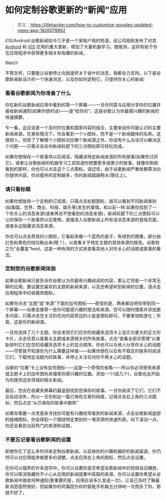 # 如何定制谷歌更新的“新闻”应用

> 原文：<https://lifehacker.com/how-to-customize-googles-updated-news-app-1826078662>

iOS/Android:谷歌新闻如今几乎是一个家喻户晓的短语，该公司刚刚发布了对其 [Android](https://play.google.com/store/apps/details?id=com.google.android.apps.magazines&hl=en_US) 和 [iOS](https://itunes.apple.com/us/app/google-news/id459182288?mt=8) 应用的重大更新，增加了大量机器学习。据推测，这将有助于你在应用程序中获得更多相关和有趣的新闻。

Watch

不管怎样，只要能让谷歌停止向我提供关于金叶的消息，我都全力支持。以下是谷歌新闻新设计的一个快速浏览，以及你如何定制它，只提供你关心的新闻:

### 看看谷歌新闻为你准备了什么

你在新的谷歌新闻应用中看到的第一个屏幕——一旦你同意与应用分享你的位置并接收新闻通知(如果你想的话)——是“给你的”，这是谷歌认为你最感兴趣的新闻的快速摘要。

乍一看，这应该是一个及时的位置和国家内容的组合，主要来自你可能认识的主要新闻来源。在某些情况下，你会看到一个小图标，而不是一个新闻媒体的名称。这很烦人，但除了了解哪个小图标对应哪个新闻源之外，你没有什么办法可以解决这个问题——只需点击任何新闻标题下的三点图标即可轻松完成。

如果你想保存一个故事供以后阅读，隐藏该特定新闻来源的所有故事(如果你讨厌它)，或者让谷歌新闻的机器学习工具知道你想要更多或更少的故事，就像你刚刚看到的那样，你也可以点击这个三点图标。请记住，由于谷歌新闻严重依赖算法向你提供内容，你对服务的定制越多，你的新闻就越相关(理论上)。

### 请只看标题

如果你想放弃一个定制的订阅源，只需点击标题图标，就可以看到不同新闻类别(如美国、世界、商业、科技、娱乐等)发生的事情。和以前一样:如果你找到了一个你关心的消息来源(或者再也不想看到的消息来源)，新闻标题下的三点图标可以让你保存一个故事供以后使用，直接进入谷歌新闻上所有该消息来源的登陆页面，或者永远隐藏该消息来源。

你也可以点击奇怪的小图标，它看起来像一个蓝色的盒子，有绿色的图像，部分由红色和黄色的线勾勒出来(嗯？)，以查看关于特定主题的其他来源的报告。谷歌称之为“全覆盖”feed，这是一种有用的方式来查看其他人对你关心的话题或故事的看法。

### 定制您的谷歌新闻体验

如果谷歌新闻只是告诉你谷歌认为你最有兴趣阅读的内容，那么它将是一个非常无聊的应用。要设置您喜欢的主题和新闻来源，以及您希望听到新闻的位置，请点击应用程序中的收藏夹图标。

如果你点击“主题”或“来源”下面的加号图标——奇怪的是，两者都会把你带到同一个屏幕——谷歌会推荐一些你可能感兴趣的想法和来源。您可以随时搜索并添加更多内容，只需点击您关注的任何内容旁边的小星星图标即可。不要害怕粒度化；毕竟，这是你的新闻源。

一旦你选择了几个主题，你会发现它们在你的收藏夹选项卡上显示为更大的正方形卡片。点击任意以查看与主题或来源相关的所有故事，点击“查看全部并管理”以重新排列它们在您的收藏夹选项卡上的显示顺序。你也可以与他人分享你关心的话题——尽管我不知道你为什么需要这样做——如果你想在以后有不稳定的联系时阅读它们，下载特定话题内的故事，并停止关注任何你不再关心的话题。

谷歌的“位置”卡上没有加号图标——这是一个奇怪的省略——所以你必须使用来源或主题卡上的加号图标来搜索你感兴趣的位置。添加一个(或几个)，谷歌也会开始为你提供这些领域的相关新闻。

最后，您会在收藏夹屏幕的最底部找到您保存的故事。一旦你阅读了它们，它们不会自动消失，所以一旦你到达一篇已保存文章的结尾，记得点击右上角的三点图标，然后点击“从已保存的故事中删除”

如果你需要一点灵感来寻找你可能有兴趣经常看到的新闻来源，点击谷歌新闻底部的报摊图标。你会得到一个围绕特定类别的一堆资源的快速列表。向下滚动一点，你还会看到当前热门的来源和话题。

### 不要忘记查看谷歌新闻的设置

即使你花了这么多时间来定制谷歌新闻，以反映你的兴趣和偏好的新闻渠道，你仍然可以对应用程序做更多的调整。点击应用右上角的图标，然后点击设置。

在你可以摆弄的许多选项中，你可以设置你是否希望谷歌新闻中的视频自动播放，你可以取消隐藏你不小心从应用的新闻提要中获取的来源，你可以设置你希望从谷歌新闻中接收何种通知(更重要的是，应用应该多久发送一次)。让自己及时了解最新消息固然很好，但如果你的同事因为你的智能手机每五分钟响一次而杀了你，那就不好了。